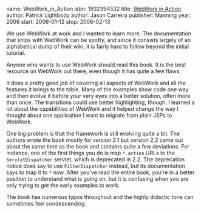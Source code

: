 name: WebWork_in_Action
isbn: 1932394532
title: [WebWork in Action](http://amzn.com/1932394532)
author: Patrick Lightbody
author: Jason Carreira
publisher: Manning
year: 2006
start: 2006-01-12
stop: 2006-02-13

We use WebWork at work and I wanted to learn more.  The
documentation that ships with WebWork can be spotty, and since it
consists largely of an alphabetical dump of their wiki, it is
fairly hard to follow beyond the initial tutorial.

Anyone who wants to use WebWork should read this book.  It is
the best resource on WebWork out there, even though it has quite a
few flaws.

It does a pretty good job of covering all aspects of WebWork and
all the features it brings to the table.  Many of the examples show
code one way and then evolve it before your very eyes into a better
solution, often more than once.  The transitions could use better
highlighting, though.  I learned a lot about the capabilities of
WebWork and it helped change the way I thought about one
application I want to migrate from plain JSPs to WebWork.

One big problem is that the framework is still evolving quite a
bit.  The authors wrote the book mostly for version 2.1 but version
2.2 came out about the same time as the book and contains quite a
few deviations.  For instance, one of the first things you do is
map `*.action` URLs to the `ServletDispatcher` servlet, which is deprecated in 2.2.
The deprecation notice does say to use
`FilterDispatcher` instead, but its documentation says
to map it to `*` now.  After you've read the entire
book, you're in a better position to understand what is going on,
but it is confusing when you are only trying to get the early
examples to work.

The book has numerous typos throughout and the highly didactic
tone can sometimes feel condescending.
